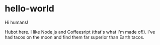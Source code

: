 # hello-world

Hi humans!

Hubot here. I like Node.js and Coffeesript (that's what I'm made of!).
I've had tacos on the moon and find them far superior than Earth tacos.
